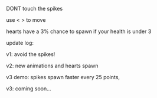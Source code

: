 DONT touch the spikes

use < > to move

hearts have a 3% chance to spawn if your health is under 3

update log:

v1: avoid the spikes!

v2: new animations and hearts spawn

v3 demo: spikes spawn faster every 25 points, 

v3: coming soon...
